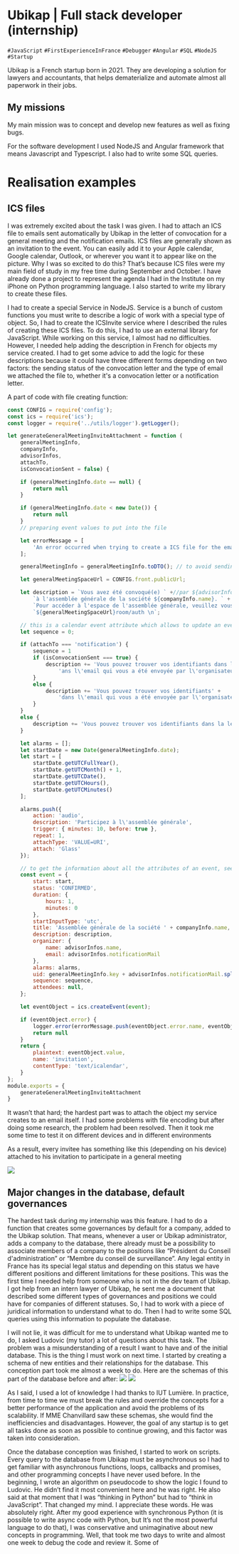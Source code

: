 # Ubikap | Full stack developer (internship)


```#JavaScript``` ```#FirstExperienceInFrance``` ```#Debugger```
```#Angular``` ```#SQL``` ```#NodeJS``` ```#Startup```


Ubikap is a French startup born in 2021. They are
developing a solution for lawyers and accountants, that
helps dematerialize and automate 
almost all paperwork in their jobs.


## My missions
My main mission was to concept and develop new features
as well as fixing bugs. 

For the software development I 
used NodeJS and Angular framework that means Javascript
and Typescript. 
I also had to write some SQL queries.

# Realisation examples

## ICS files

I was extremely excited about the
task I was given. I had to attach an ICS file to emails
sent automatically by Ubikap in the letter of
convocation for a general meeting and the notification
emails. ICS files are generally shown as an invitation
to the event. You can easily add it to your Apple
calendar, Google calendar, Outlook, or wherever you
want it to appear like on the picture.
Why I was so excited to do this? That’s
because ICS files were my main field of study in my free time during September and October.
I have already done a project to represent the agenda I had in the Institute on my iPhone on
Python programming language. I also started to write my library to create these files.


I had to create a special Service in NodeJS.
Service is a bunch of custom functions you must write to describe
a logic of work with a special
type of object. So, I had to create the ICSInvite service where I 
described the rules of creating
these ICS files. To do this, I had to use an external 
library for JavaScript. While working on
this service, I almost had no difficulties.
However, I needed help adding the description in
French for objects my service created. 
I had to get some advice to add the logic for these
descriptions because it could have three different forms 
depending on two factors: the sending
status of the convocation letter and
the type of email we attached the file to, 
whether it's a
convocation letter
or a notification
letter.

A part of code with file creating function:
```javascript 
const CONFIG = require('config');
const ics = require('ics');
const logger = require('../utils/logger').getLogger();

let generateGeneralMeetingInviteAttachment = function (
    generalMeetingInfo,
    companyInfo,
    advisorInfos,
    attachTo,
    isConvocationSent = false) {

    if (generalMeetingInfo.date == null) {
        return null
    }

    if (generalMeetingInfo.date < new Date()) {
        return null
    }
    // preparing event values to put into the file

    let errorMessage = [
        'An error occurred when trying to create a ICS file for the email: '
    ];

    generalMeetingInfo = generalMeetingInfo.toDTO(); // to avoid sending secret information

    let generalMeetingSpaceUrl = CONFIG.front.publicUrl;

    let description = `Vous avez été convoqué(e) ` +//par ${advisorInfos.name} ` +
        `à l'assemblée générale de la société ${companyInfo.name}. ` +
        `Pour accéder à l'espace de l'assemblée générale, veuillez vous connecter sur ` +
        `${generalMeetingSpaceUrl}room/auth \n`;

    // this is a calendar event attribute which allows to update an event instead of creating a new one
    let sequence = 0;

    if (attachTo === 'notification') {
        sequence = 1
        if (isConvocationSent === true) {
            description += 'Vous pouvez trouver vos identifiants dans la lettre de convocation ou d' +
                'ans l\'email qui vous a été envoyée par l\'organisateur.'
        }
        else {
            description += 'Vous pouvez trouver vos identifiants' +
                'dans l\'email qui vous a été envoyée par l\'organisateur.'
        }
    }
    else {
        description += 'Vous pouvez trouver vos identifiants dans la lettre de convocation qui vous a été envoyée.'
    }

    let alarms = [];
    let startDate = new Date(generalMeetingInfo.date);
    let start = [
        startDate.getUTCFullYear(),
        startDate.getUTCMonth() + 1,
        startDate.getUTCDate(),
        startDate.getUTCHours(),
        startDate.getUTCMinutes()
    ];

    alarms.push({
        action: 'audio',
        description: 'Participez à l\'assemblée générale',
        trigger: { minutes: 10, before: true },
        repeat: 1,
        attachType: 'VALUE=URI',
        attach: 'Glass'
    });

    // to get the information about all the attributes of an event, see https://www.npmjs.com/package/ics
    const event = {
        start: start,
        status: 'CONFIRMED',
        duration: {
            hours: 1,
            minutes: 0
        },
        startInputType: 'utc',
        title: 'Assemblée générale de la société ' + companyInfo.name,
        description: description,
        organizer: {
            name: advisorInfos.name,
            email: advisorInfos.notificationMail
        },
        alarms: alarms,
        uid: generalMeetingInfo.key + advisorInfos.notificationMail.split('@')[0],
        sequence: sequence,
        attendees: null,
    };

    let eventObject = ics.createEvent(event);

    if (eventObject.error) {
        logger.error(errorMessage.push(eventObject.error.name, eventObject.error.message));
        return null
    }
    return {
        plaintext: eventObject.value,
        name: 'invitation',
        contentType: 'text/icalendar',
    }
};
module.exports = {
    generateGeneralMeetingInviteAttachment
}
```

It wasn’t that
hard; the hardest
part was to attach
the object my
service creates to
an email itself. I
had some problems
with file encoding
but after doing some research,
the problem had been resolved. Then it took me some time
to test it on different devices and in different environments

As a result, every invitee has something like this (depending on his device) attached to
his invitation to participate in a general meeting

![](./assets/experiences/ubikap/ics.png)

## Major changes in the database, default governances

The hardest task during my internship was this feature.
I had to do a function that creates
some governances by default for a company,
added to the Ubikap solution. That means,
whenever a user or Ubikap administrator, 
adds a company to the database, there already must
be a possibility to associate members of a company 
to the positions like “Président du Conseil
d'administration” or “Membre du conseil de surveillance”.
Any legal entity in France has its special legal status 
and depending on this status we have
different positions and different limitations 
for these positions. This was the first time I needed
help from someone who is not in the dev team of Ubikap.
I got help from an intern lawyer of
Ubikap, he sent me a document that described 
some different types of governances and
positions we could have for companies of different statuses. 
So, I had to work with a piece of
juridical information to understand what to do. 
Then I had to write some SQL queries
using this information to populate the database.


I will not lie, it was difficult for me to understand
what Ubikap wanted me to do, I asked
Ludovic (my tutor) a lot of questions about this task. 
The problem was a misunderstanding of a result I
want to have and of the initial database. 
This is the thing I must work on next time.
I started by creating a schema of new entities 
and their relationships for the database. This
conception part took me almost a week to do. 
Here are the schemas of this part of the database before and after:
![](./assets/experiences/ubikap/database_before.png)
![](./assets/experiences/ubikap/database_after.png)



As I said, I
used a lot of knowledge I had thanks to IUT Lumière. 
In practice, from time to time we must
break the rules and override the concepts
for a better performance of the application and avoid
the problems of its scalability.
If MME Chanvillard saw these schemas, she would find the
inefficiencies and disadvantages. 
However, the goal of any startup is to get 
all tasks done as
soon as possible to continue growing,
and this factor was taken into consideration.


Once the database conception was finished, 
I started to work on scripts. Every query to the
database from Ubikap must be asynchronous so I had to get familiar with asynchronous
functions, loops, callbacks and promises, and other programming concepts I have never used
before. In the beginning, I wrote an algorithm on pseudocode to show the logic I found to
Ludovic. He didn’t find it most convenient here and he was right. He also said at that moment
that I was “thinking in Python” but had to “think in JavaScript”. That changed my mind. I
appreciate these words. He was absolutely right. After my good experience with synchronous
Python (it is possible to write async code with Python, but It’s not the most powerful language
to do that), I was conservative and unimaginative about new concepts in programming. Well,
that took me two days to write and almost one week to debug the code and review it. Some of

